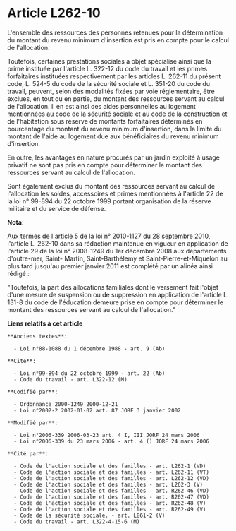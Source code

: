 # Article L262-10

L'ensemble des ressources des personnes retenues pour la détermination du montant du revenu minimum d'insertion est pris en
compte pour le calcul de l'allocation.

Toutefois, certaines prestations sociales à objet spécialisé ainsi que la prime instituée par l'article L. 322-12 du code du
travail et les primes forfaitaires instituées respectivement par les articles L. 262-11 du présent code, L. 524-5 du code de
la sécurité sociale et L. 351-20 du code du travail, peuvent, selon des modalités fixées par voie réglementaire, être
exclues, en tout ou en partie, du montant des ressources servant au calcul de l'allocation. Il en est ainsi des aides
personnelles au logement mentionnées au code de la sécurité sociale et au code de la construction et de l'habitation sous
réserve de montants forfaitaires déterminés en pourcentage du montant du revenu minimum d'insertion, dans la limite du
montant de l'aide au logement due aux bénéficiaires du revenu minimum d'insertion.

En outre, les avantages en nature procurés par un jardin exploité à usage privatif ne sont pas pris en compte pour déterminer
le montant des ressources servant au calcul de l'allocation.

Sont également exclus du montant des ressources servant au calcul de l'allocation les soldes, accessoires et primes
mentionnées à l'article 22 de la loi n° 99-894 du 22 octobre 1999 portant organisation de la réserve militaire et du service
de défense.

**Nota:**

Aux termes de l'article 5 de la loi n° 2010-1127 du 28 septembre 2010, l'article L. 262-10 dans sa rédaction maintenue en
vigueur en application de l'article 29 de la loi n° 2008-1249 du 1er décembre 2008 aux départements d'outre-mer, Saint-
Martin, Saint-Barthélemy et Saint-Pierre-et-Miquelon au plus tard jusqu'au premier janvier 2011 est complété par un alinéa
ainsi rédigé :

"Toutefois, la part des allocations familiales dont le versement fait l'objet d'une mesure de suspension ou de suppression en
application de l'article L. 131-8 du code de l'éducation demeure prise en compte pour déterminer le montant des ressources
servant au calcul de l'allocation."

**Liens relatifs à cet article**

	**Anciens textes**:

	  - Loi n°88-1088 du 1 décembre 1988 - art. 9 (Ab)

	**Cite**:

	  - Loi n°99-894 du 22 octobre 1999 - art. 22 (Ab)
	  - Code du travail - art. L322-12 (M)

	**Codifié par**:

	  - Ordonnance 2000-1249 2000-12-21
	  - Loi n°2002-2 2002-01-02 art. 87 JORF 3 janvier 2002

	**Modifié par**:

	  - Loi n°2006-339 2006-03-23 art. 4 I, III JORF 24 mars 2006
	  - Loi n°2006-339 du 23 mars 2006 - art. 4 () JORF 24 mars 2006

	**Cité par**:

	  - Code de l'action sociale et des familles - art. L262-1 (VD)
	  - Code de l'action sociale et des familles - art. L262-11 (VT)
	  - Code de l'action sociale et des familles - art. L262-12 (VD)
	  - Code de l'action sociale et des familles - art. L262-3 (V)
	  - Code de l'action sociale et des familles - art. R262-46 (VD)
	  - Code de l'action sociale et des familles - art. R262-47 (VD)
	  - Code de l'action sociale et des familles - art. R262-48 (V)
	  - Code de l'action sociale et des familles - art. R262-49 (V)
	  - Code de la sécurité sociale. - art. L861-2 (V)
	  - Code du travail - art. L322-4-15-6 (M)
